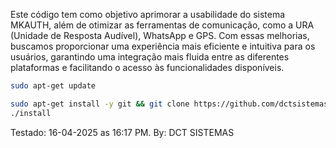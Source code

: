 Este código tem como objetivo aprimorar a usabilidade do sistema MKAUTH, além de otimizar as ferramentas de comunicação, como a URA (Unidade de Resposta Audível), WhatsApp e GPS. Com essas melhorias, buscamos proporcionar uma experiência mais eficiente e intuitiva para os usuários, garantindo uma integração mais fluida entre as diferentes plataformas e facilitando o acesso às funcionalidades disponíveis.

```bash
sudo apt-get update

sudo apt-get install -y git && git clone https://github.com/dctsistemas/MK-Auth.git && sudo chmod -R 777 MK-Auth && cd MK-Auth && sudo ./install
./install
```

Testado: 16-04-2025 as 16:17 PM. By: DCT SISTEMAS 
